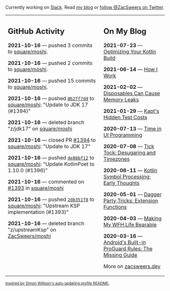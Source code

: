Currently working on [Slack](https://slack.com/). Read [my blog](https://zacsweers.dev/) or [follow @ZacSweers on Twitter](https://twitter.com/ZacSweers).

<table><tr><td valign="top" width="60%">

## GitHub Activity
<!-- githubActivity starts -->
**2021-10-16** — pushed 3 commits to [square/moshi](https://api.github.com/repos/square/moshi).

**2021-10-16** — pushed 2 commits to [square/moshi](https://api.github.com/repos/square/moshi).

**2021-10-16** — pushed 15 commits to [square/moshi](https://api.github.com/repos/square/moshi).

**2021-10-16** — pushed [`862ff7dd`](https://github.com/square/moshi/commit/862ff7ddcd3ff5805e6bd15966113b851d251886) to [square/moshi](https://api.github.com/repos/square/moshi): "Update to JDK 17 (#1394)"

**2021-10-16** — deleted branch "z/jdk17" on [square/moshi](https://api.github.com/repos/square/moshi)

**2021-10-16** — closed PR [#1394](https://api.github.com/repos/square/moshi/pulls/1394) to [square/moshi](https://api.github.com/repos/square/moshi): "Update to JDK 17"

**2021-10-16** — pushed [`de8bbf12`](https://github.com/square/moshi/commit/de8bbf12f5ed45015c11f8e4fe03b383e8d60f78) to [square/moshi](https://api.github.com/repos/square/moshi): "Update KotlinPoet to 1.10.0 (#1396)"

**2021-10-16** — commented on [#1393](https://github.com/square/moshi/pull/1393#issuecomment-944862685) in [square/moshi](https://api.github.com/repos/square/moshi)

**2021-10-16** — pushed [`2db351f8`](https://github.com/square/moshi/commit/2db351f8ed54a83da7f849b0c0c8624b0ab88807) to [square/moshi](https://api.github.com/repos/square/moshi): "Upstream KSP implementation (#1393)"

**2021-10-16** — deleted branch "z/upstreamKsp" on [ZacSweers/moshi](https://api.github.com/repos/ZacSweers/moshi)
<!-- githubActivity ends -->
</td><td valign="top" width="40%">

## On My Blog
<!-- blog starts -->
**2021-07-23** — [Optimizing Your Kotlin Build](https://www.zacsweers.dev/optimizing-your-kotlin-build/)

**2021-06-14** — [How I Work](https://www.zacsweers.dev/how-i-work/)

**2021-02-02** — [Disposables Can Cause Memory Leaks](https://www.zacsweers.dev/disposables-can-cause-memory-leaks/)

**2021-01-29** — [Kapt's Hidden Test Costs](https://www.zacsweers.dev/kapts-hidden-test-costs/)

**2020-07-13** — [Time in UI Programming](https://www.zacsweers.dev/time-in-ui/)

**2020-07-08** — [Tick Tock: Desugaring and Timezones](https://www.zacsweers.dev/ticktock-desugaring-timezones/)

**2020-06-11** — [Kotlin Symbol Processing: Early Thoughts](https://www.zacsweers.dev/kotlin-symbol-processor-early-thoughts/)

**2020-05-01** — [Dagger Party Tricks: Extension Functions](https://www.zacsweers.dev/dagger-party-tricks-extension-functions/)

**2020-04-03** — [Making My WFH Life Bearable](https://www.zacsweers.dev/making-wfh-life-bearable/)

**2020-03-16** — [Android's Built-in ProGuard Rules: The Missing Guide](https://www.zacsweers.dev/android-proguard-rules/)
<!-- blog ends -->
More on [zacsweers.dev](https://zacsweers.dev/)
</td></tr></table>

<sub><a href="https://simonwillison.net/2020/Jul/10/self-updating-profile-readme/">Inspired by Simon Willison's auto-updating profile README.</a></sub>